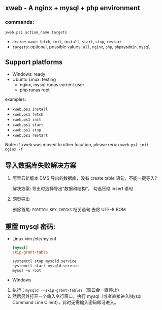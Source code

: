 ## xweb - A nginx + mysql + php environment

### commands:

`xweb.ps1 action_name targets`

- *`action_name`*: `fetch`, `init`, `install`, `start`, `stop`, `restart`
- *`targets`*: optional, possible values: `all`, `nginx`, `php`, `phpmyadmin`, `mysql`

## Support platforms

- Windows: ready
- Ubuntu Linux: testing
   - nginx, mysql runas current user
   - php runas root

examples:  

- `xweb.ps1 install`
- `xweb.ps1 fetch`
- `xweb.ps1 init`
- `xweb.ps1 start`
- `xweb.ps1 stop`
- `xweb.ps1 restart`

Note: if xweb was moved to other location, please rerun `xweb.ps1 init nginx -f`

## 导入数据库失败解决方案

1. 阿里云新版本 DMS 导出的数据库，没有 create table 语句，不能一键导入?  

   解决方案: 导出时选择导出“数据和结构”， 勾选压缩 insert 语句


2. 网页导出  

   删除首尾: `FOREIGN_KEY_CHECKS` 相关语句
   去除 UTF-8 BOM

## 重置 mysql 密码:

- Linux
    vim /etc/my.cnf
    ```conf
    [mysql]
    skip-grant-table
    ```

    ```sh
    systemctl stop mysqld.service
    systemctl start mysqld.service
    mysql –u root
    ```

- Windows

1. 执行：`mysqld --skip-grant-tables`（窗口会一直停止）　
2. 然后另外打开一个命入令行窗口，执行 mysql（或者直接进入Mysql Command Line Cilent），此时无需输入密码即可进入。
